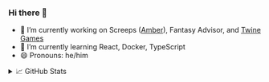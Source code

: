 ### Hi there 👋

- 🔭 I’m currently working on Screeps ([Amber](https://github.com/brisberg/amber)), Fantasy Advisor, and [Twine Games](https://github.com/brisberg/twine-games)
- 🌱 I’m currently learning React, Docker, TypeScript
- 😄 Pronouns: he/him

<details>
<summary>📈 GitHub Stats</summary>

<img src="https://github-readme-stats.vercel.app/api?username=brisberg&show_icons=true" alt="brisberg" /> [![Top Langs](https://github-readme-stats.vercel.app/api/top-langs/?username=brisberg&layout=compact)](https://github.com/anuraghazra/github-readme-stats)

</details>

<!--
**brisberg/brisberg** is a ✨ _special_ ✨ repository because its `README.md` (this file) appears on your GitHub profile.
-->
